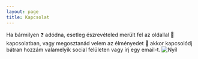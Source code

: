 ```yaml
---
layout: page
title: Kapcsolat
---
```


Ha bármilyen ❓ adódna,  esetleg észrevételed merült fel az oldallal 🧐 kapcsolatban, vagy megosztanád velem az élményedet 🤯 akkor kapcsolódj bátran hozzám valamelyik social felületen vagy írj egy email-t. 
![Nyíl](https://alfablog.github.io/assets/img/Nyíl1.png)

